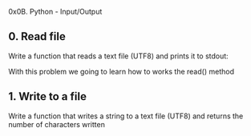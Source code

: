 
0x0B. Python - Input/Output

## 0. Read file

Write a function that reads a text file (UTF8) and prints it to stdout:

With this problem we going to  learn how to works the read() method



## 1. Write to a file
Write a function that writes a string to a text file (UTF8) and returns the number of characters written

